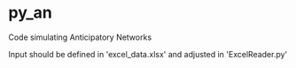 # py_an
Code simulating Anticipatory Networks

Input should be defined in 'excel_data.xlsx' and adjusted in 'ExcelReader.py'
